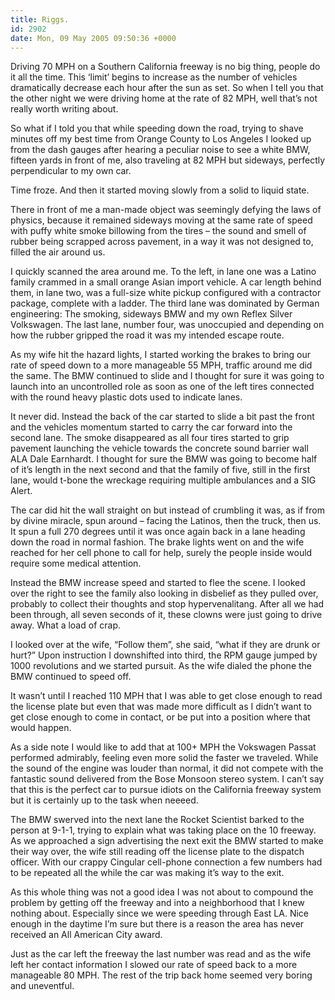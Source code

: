 ```yaml
---
title: Riggs.
id: 2902
date: Mon, 09 May 2005 09:50:36 +0000
---
```


Driving 70 <span class="caps">MPH</span> on a Southern California freeway is no big thing, people do it all the time. This ‘limit’ begins to increase as the number of vehicles dramatically decrease each hour after the sun as set. So when I tell you that the other night we were driving home at the rate of 82 <span class="caps">MPH</span>, well that’s not really worth writing about.  

So what if I told you that while speeding down the road, trying to shave minutes off my best time from Orange County to Los Angeles I looked up from the dash gauges after hearing a peculiar noise to see a white BMW, fifteen yards in front of me, also traveling at 82 <span class="caps">MPH</span> but sideways, perfectly perpendicular to my own car.  

Time froze. And then it started moving slowly from a solid to liquid state.  

There in front of me a man-made object was seemingly defying the laws of physics, because it remained sideways moving at the same rate of speed with puffy white smoke billowing from the tires – the sound and smell of rubber being scrapped across pavement, in a way it was not designed to, filled the air around us.  

I quickly scanned the area around me. To the left, in lane one was a Latino family crammed in a small orange Asian import vehicle. A car length behind them, in lane two, was a full-size white pickup configured with a contractor package, complete with a ladder. The third lane was dominated by German engineering: The smoking, sideways BMW and my own Reflex Silver Volkswagen. The last lane, number four, was unoccupied and depending on how the rubber gripped the road it was my intended escape route.  

As my wife hit the hazard lights, I started working the brakes to bring our rate of speed down to a more manageable 55 <span class="caps">MPH</span>, traffic around me did the same. The BMW continued to slide and I thought for sure it was going to launch into an uncontrolled role as soon as one of the left tires connected with the round heavy plastic dots used to indicate lanes.  

It never did. Instead the back of the car started to slide a bit past the front and the vehicles momentum started to carry the car forward into the second lane. The smoke disappeared as all four tires started to grip pavement launching the vehicle towards the concrete sound barrier wall <span class="caps">ALA</span> Dale Earnhardt. I thought for sure the <span class="caps">BMW</span> was going to become half of it’s length in the next second and that the family of five, still in the first lane, would t-bone the wreckage requiring multiple ambulances and a <span class="caps">SIG</span> Alert.  

The car did hit the wall straight on but instead of crumbling it was, as if from by divine miracle, spun around – facing the Latinos, then the truck, then us. It spun a full 270 degrees until it was once again back in a lane heading down the road in normal fashion. The brake lights went on and the wife reached for her cell phone to call for help, surely the people inside would require some medical attention.  

Instead the BMW increase speed and started to flee the scene. I looked over the right to see the family also looking in disbelief as they pulled over, probably to collect their thoughts and stop hypervenalitang. After all we had been through, all seven seconds of it, these clowns were just going to drive away. What a load of crap.  

I looked over at the wife, “Follow them”, she said, “what if they are drunk or hurt?” Upon instruction I downshifted into third, the <span class="caps">RPM</span> gauge jumped by 1000 revolutions and we started pursuit. As the wife dialed the phone the BMW continued to speed off.  

It wasn’t until I reached 110 <span class="caps">MPH</span> that I was able to get close enough to read the license plate but even that was made more difficult as I didn’t want to get close enough to come in contact, or be put into a position where that would happen.  

As a side note I would like to add that at 100+ <span class="caps">MPH</span> the Vokswagen Passat performed admirably, feeling even more solid the faster we traveled. While the sound of the engine was louder than normal, it did not compete with the fantastic sound delivered from the Bose Monsoon stereo system. I can’t say that this is the perfect car to pursue idiots on the California freeway system but it is certainly up to the task when neeeed.  

The BMW swerved into the next lane the Rocket Scientist barked to the person at 9-1-1, trying to explain what was taking place on the 10 freeway. As we approached a sign advertising the next exit the BMW started to make their way over, the wife still reading off the license plate to the dispatch officer. With our crappy Cingular cell-phone connection a few numbers had to be repeated all the while the car was making it’s way to the exit.  

As this whole thing was not a good idea I was not about to compound the problem by getting off the freeway and into a neighborhood that I knew nothing about. Especially since we were speeding through East LA. Nice enough in the daytime I’m sure but there is a reason the area has never received an All American City award.  

Just as the car left the freeway the last number was read and as the wife left her contact information I slowed our rate of speed back to a more manageable 80 <span class="caps">MPH</span>. The rest of the trip back home seemed very boring and uneventful.





